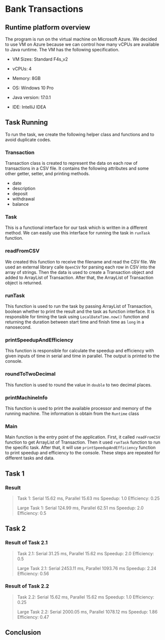 # Bank Transactions

## Runtime platform overview

The program is run on the virtual machine on Microsoft Azure. We decided to use VM on Azure because we can control how many vCPUs are available to Java runtime. The VM has the following specification.

- VM Sizes: Standard F4s_v2
- vCPUs: 4
- Memory: 8GB
- OS: Windows 10 Pro

- Java version: 17.0.1
- IDE: IntelliJ IDEA

## Task Running

To run the task, we create the following helper class and functions and to avoid duplicate codes. 

### Transaction

Transaction class is created to represent the data on each row of transactions in a CSV file. It contains the following attributes and some other getter, setter, and printing methods.

- date
- description
- deposit
- withdrawal 
- balance

### Task

This is a functional interface for our task which is written in a different method. We can easily use this interface for running the task in `runTask` function.

### readFromCSV

We created this function to receive the filename and read the CSV file. We used an external library calle `OpenCSV` for parsing each row in CSV into the array of strings. Then the data is used to create a Transaction object and added to ArrayList of Transaction. After that, the ArrayList of Transaction object is returned.

### runTask

This function is used to run the task by passing ArrayList of Transaction, boolean whether to print the result and the task as function interface. It is responsible for timing the task using `LocalDateTime.now()` function and returning the duration between start time and finish time as `long` in a nanosecond.

### printSpeedupAndEfficiency

This function is responsible for calculate the speedup and efficiency with given inputs of time in serial and time in parallel. The output is printed to the console.

### roundToTwoDecimal

This function is used to round the value in `double` to two decimal places.

### printMachineInfo

This function is used to print the available processor and memory of the running machine. The information is obtain from the `Runtime` class

### Main

Main function is the entry point of the application. First, it called `readFromCSV` function to get ArrayList of Transaction. Then it used `runTask` function to run the specific task. After that, it will use `printSpeedupAndEfficiency` function to print speedup and efficiency to the console. These steps are repeated for different tasks and data.

## Task 1



### Result
> Task 1: Serial 15.62 ms, Parallel 15.63 ms
> Speedup: 1.0	Efficiency: 0.25
>
> Large Task 1: Serial 124.99 ms, Parallel 62.51 ms
> Speedup: 2.0	Efficiency: 0.5

## Task 2



### Result of Task 2.1

> Task 2.1: Serial 31.25 ms, Parallel 15.62 ms
> Speedup: 2.0	Efficiency: 0.5
>
> Large Task 2.1: Serial 2453.11 ms, Parallel 1093.76 ms
> Speedup: 2.24	Efficiency: 0.56

### Result of Task 2.2

> Task 2.2: Serial 15.62 ms, Parallel 15.62 ms
> Speedup: 1.0	Efficiency: 0.25
>
> Large Task 2.2: Serial 2000.05 ms, Parallel 1078.12 ms
> Speedup: 1.86	Efficiency: 0.47

## Conclusion

